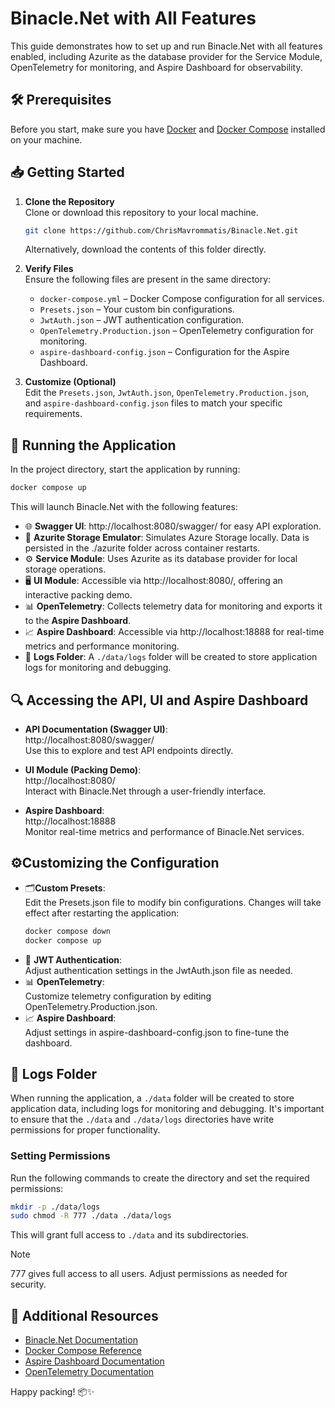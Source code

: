 # Binacle.Net with All Features

This guide demonstrates how to set up and run Binacle.Net with all features enabled, including Azurite as the database provider for the Service Module, OpenTelemetry for monitoring, and Aspire Dashboard for observability.


## 🛠️ Prerequisites
Before you start, make sure you have [Docker](https://www.docker.com) and [Docker Compose](https://docs.docker.com/compose/) installed on your machine.


## 📥 Getting Started

1. **Clone the Repository**<br>
   Clone or download this repository to your local machine.
   ```bash
   git clone https://github.com/ChrisMavrommatis/Binacle.Net.git
   ```
   Alternatively, download the contents of this folder directly.

2. **Verify Files**<br>
   Ensure the following files are present in the same directory:
   - `docker-compose.yml` – Docker Compose configuration for all services.
   - `Presets.json` – Your custom bin configurations.
   - `JwtAuth.json` – JWT authentication configuration.
   - `OpenTelemetry.Production.json` – OpenTelemetry configuration for monitoring.
   - `aspire-dashboard-config.json` – Configuration for the Aspire Dashboard.

3. **Customize (Optional)**<br>
   Edit the `Presets.json`, `JwtAuth.json`, `OpenTelemetry.Production.json`, and `aspire-dashboard-config.json` files to match your specific requirements.
   

## 🚀 Running the Application
In the project directory, start the application by running:

```bash
docker compose up
```
This will launch Binacle.Net with the following features:
- 🌐 **Swagger UI**: http://localhost:8080/swagger/ for easy API exploration.
- 💾 **Azurite Storage Emulator**: Simulates Azure Storage locally. Data is persisted in the ./azurite folder across container restarts.
- ⚙️ **Service Module**: Uses Azurite as its database provider for local storage operations.
- 🖥️ **UI Module**: Accessible via http://localhost:8080/, offering an interactive packing demo.
- 📊 **OpenTelemetry**: Collects telemetry data for monitoring and exports it to the **Aspire Dashboard**.
- 📈 **Aspire Dashboard**: Accessible via http://localhost:18888 for real-time metrics and performance monitoring.
- 📂 **Logs Folder**: A `./data/logs` folder will be created to store application logs for monitoring and debugging.


## 🔍 Accessing the API, UI and Aspire Dashboard
- **API Documentation (Swagger UI)**:<br>
  http://localhost:8080/swagger/ <br>
  Use this to explore and test API endpoints directly.

- **UI Module (Packing Demo)**:<br>
  http://localhost:8080/<br>
  Interact with Binacle.Net through a user-friendly interface.

- **Aspire Dashboard**:<br>
   http://localhost:18888<br>
   Monitor real-time metrics and performance of Binacle.Net services.
   

## ⚙️Customizing the Configuration
- 🗂️**Custom Presets**:<br>
  Edit the Presets.json file to modify bin configurations. Changes will take effect after restarting the application:
  ```bash
  docker compose down
  docker compose up
  ```
- 🔐 **JWT Authentication**:<br>
  Adjust authentication settings in the JwtAuth.json file as needed.
- 📊 **OpenTelemetry**:<br>
  Customize telemetry configuration by editing OpenTelemetry.Production.json.
- 📈 **Aspire Dashboard**:<br>
  Adjust settings in aspire-dashboard-config.json to fine-tune the dashboard.

## 📂 Logs Folder
When running the application, a `./data` folder will be created to store application data, including logs for monitoring and debugging. It's important to ensure that the `./data` and `./data/logs` directories have write permissions for proper functionality.

### Setting Permissions
Run the following commands to create the directory and set the required permissions:

```bash
mkdir -p ./data/logs
sudo chmod -R 777 ./data ./data/logs
```
This will grant full access to `./data` and its subdirectories.

> [!Note]
> 777 gives full access to all users. Adjust permissions as needed for security.

## 📄 Additional Resources
- [Binacle.Net Documentation](https://github.com/ChrisMavrommatis/Binacle.Net/wiki)
- [Docker Compose Reference](https://docs.docker.com/compose/)
- [Aspire Dashboard Documentation](https://learn.microsoft.com/en-us/dotnet/aspire/fundamentals/dashboard/overview?tabs=bash)
- [OpenTelemetry Documentation](https://opentelemetry.io/docs/)
 
Happy packing! 📦✨

